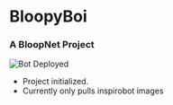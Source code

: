 # BloopyBoi
### A BloopNet Project
![Bot Deployed](https://github.com/h3mmy/BloopyBoi/actions/workflows/mini-bloop-deploy/badge.svg)

- Project initialized.
- Currently only pulls inspirobot images


